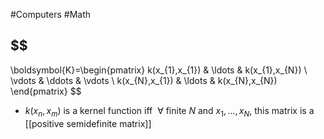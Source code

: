 #Computers #Math 
## $$
\boldsymbol{K}=\begin{pmatrix}
k(x_{1},x_{1})  &  \ldots &  k(x_{1},x_{N}) \\
\vdots  & \ddots  & \vdots  \\
k(x_{N},x_{1}) & \ldots  & k(x_{N},x_{N})
\end{pmatrix}
$$
* $\displaystyle k(x_{n},x_{m})$ is a kernel function iff $\displaystyle ~\forall~\text{finite }N\text{ and }x_{1},\ldots, x_{N}$, this matrix is a [[positive semidefinite matrix]]